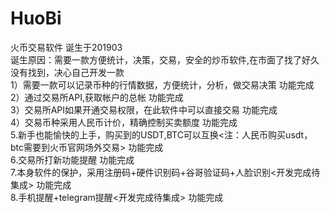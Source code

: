 # HuoBi
火币交易软件
诞生于201903<br>诞生原因：需要一款方便统计，决策，交易，安全的炒币软件,在市面了找了好久没有找到，决心自己开发一款<br>1）需要一款可以记录币种的行情数据，方便统计，分析，做交易决策     功能完成<br>2）通过交易所API,获取帐户的总帐                                功能完成<br>3）交易所API如果开通交易权限，在此软件中可以直接交易             功能完成<br>4）交易币种采用人民币计价，精确控制买卖额度                      功能完成<br>5.新手也能愉快的上手，购买到的USDT,BTC可以互换<注：人民币购买usdt，btc需要到火币官网场外交易>            功能完成<br>6.交易所打新功能提醒         功能完成<br>7.本身软件的保护，采用注册码+硬件识别码+谷哥验证码+人脸识别<开发完成待集成>      功能完成<br>8.手机提醒+telegram提醒<开发完成待集成>     功能完成
